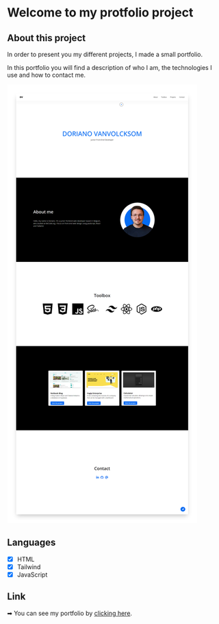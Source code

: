 # Welcome to my protfolio project

## About this project

In order to present you my different projects, I made a small portfolio.

In this portfolio you will find a description of who I am, the technologies I use and how to contact me.

![Project screenshot](./screenshot.png)

## Languages

-   [x] HTML
-   [x] Tailwind
-   [x] JavaScript

## Link

➡ You can see my portfolio by [clicking here](https://vvkdo.onrender.com/).
